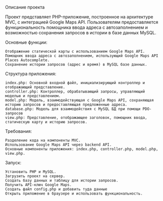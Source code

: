 Описание проекта

Проект представляет PHP-приложение, построенное на архитектуре MVC, с интеграцией Google Maps API. Пользователям предоставляется функциональность помощника ввода адреса с автозаполнением и возможностью сохранения запросов в истории в базе данных MySQL.

Основные функции:

    Отображение статической карты с использованием Google Maps API.
    Помощник ввода адреса с автозаполнением, использующий Google Maps API Places Autocomplete.
    Сохранение истории запросов (адрес и время) в MySQL базе данных.

Структура приложения:

    index.php: Основной входной файл, инициализирующий контроллер и отображающий представление.
    controller.php: Контроллер, обрабатывающий запросы, управляющий моделью и представлением.
    model.php: Модель, взаимодействующая с Google Maps API, сохраняющая историю запросов и предоставляющая предложенные адреса.
    database.php: Модель для взаимодействия с MySQL БД при помощи PDO-запросов
    view.php: Представление, отображающее заголовок, помощник ввода, статическую карту и историю запросов.

Требования:

    Разделение кода на компоненты MVC.
    Использование Google Maps API через backend API.
    Основные компоненты приложения: index.php, controller.php, model.php, view.php.

Запуск:

    Установить PHP и MySQL.
    Загрузить проект на сервер.
    Создать базу данных и таблицу для истории запросов.
    Получить API-ключ Google Maps.
    Создать файл config.php и добавить туда данные
    Открыть приложение в браузере и использовать функциональность.

